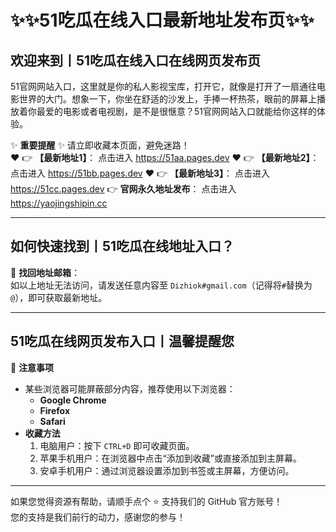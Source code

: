 # :sparkles::sparkles:51吃瓜在线入口最新地址发布页:sparkles::sparkles:

## 欢迎来到丨**51吃瓜在线入口在线网页发布页**

51官网网站入口，这里就是你的私人影视宝库，打开它，就像是打开了一扇通往电影世界的大门。想象一下，你坐在舒适的沙发上，手捧一杯热茶，眼前的屏幕上播放着你最爱的电影或者电视剧，是不是很惬意？51官网网站入口就能给你这样的体验。

✨ **重要提醒** ✨ 请立即收藏本页面，避免迷路！  
❤️ 👉 **【最新地址1】**： 点击进入 https://51aa.pages.dev
❤️ 👉 **【最新地址2】**： 点击进入 https://51bb.pages.dev 
❤️ 👉 **【最新地址3】**： 点击进入 https://51cc.pages.dev
👉 **官网永久地址发布**： 点击进入 https://yaojingshipin.cc

---

## **如何快速找到丨51吃瓜在线地址入口？**

📧 **找回地址邮箱**：  
如以上地址无法访问，请发送任意内容至 ` Dizhiok#gmail.com `（记得将`#`替换为`@`），即可获取最新地址。

---

## **51吃瓜在线网页发布入口丨温馨提醒您**

📌 **注意事项**  
- 某些浏览器可能屏蔽部分内容，推荐使用以下浏览器：  
  - **Google Chrome**  
  - **Firefox**  
  - **Safari**  
- **收藏方法**  
  1. 电脑用户：按下 `CTRL+D` 即可收藏页面。  
  2. 苹果手机用户：在浏览器中点击“添加到收藏”或直接添加到主屏幕。  
  3. 安卓手机用户：通过浏览器设置添加到书签或主屏幕，方便访问。

---

如果您觉得资源有帮助，请顺手点个 ⭐️ 支持我们的 GitHub 官方账号！  
您的支持是我们前行的动力，感谢您的参与！
